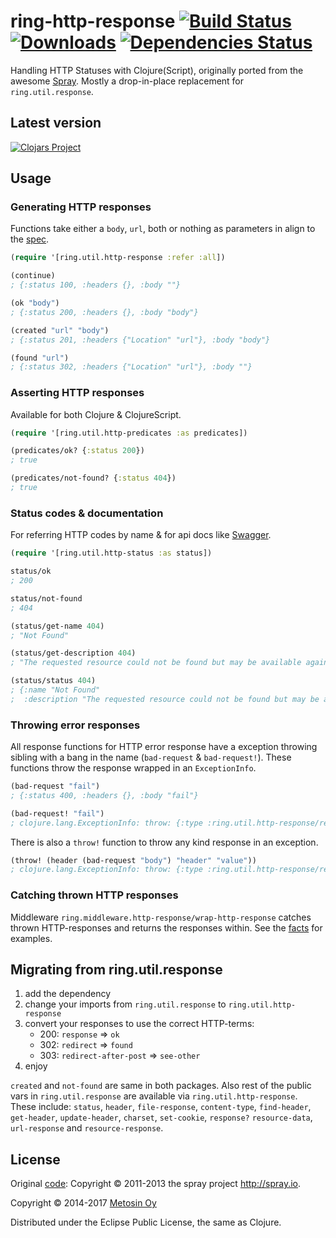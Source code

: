 # ring-http-response [![Build Status](https://travis-ci.org/metosin/ring-http-response.svg?branch=master)](https://travis-ci.org/metosin/ring-http-response) [![Downloads](https://jarkeeper.com/metosin/ring-http-response/downloads.svg)](https://jarkeeper.com/metosin/ring-http-response) [![Dependencies Status](http://jarkeeper.com/metosin/ring-http-response/status.svg)](http://jarkeeper.com/metosin/ring-http-response)

Handling HTTP Statuses with Clojure(Script), originally ported from the awesome [Spray](http://spray.io/).
Mostly a drop-in-place replacement for `ring.util.response`.

## Latest version

[![Clojars Project](http://clojars.org/metosin/ring-http-response/latest-version.svg)](http://clojars.org/metosin/ring-http-response)

## Usage

### Generating HTTP responses

Functions take either a `body`, `url`, both or nothing as parameters in align to the [spec](http://www.w3.org/Protocols/rfc2616/rfc2616-sec10.html).

```clojure
(require '[ring.util.http-response :refer :all])

(continue)
; {:status 100, :headers {}, :body ""}

(ok "body")
; {:status 200, :headers {}, :body "body"}

(created "url" "body")
; {:status 201, :headers {"Location" "url"}, :body "body"}

(found "url")
; {:status 302, :headers {"Location" "url"}, :body ""}
```

### Asserting HTTP responses

Available for both Clojure & ClojureScript.

```clojure
(require '[ring.util.http-predicates :as predicates])

(predicates/ok? {:status 200})
; true

(predicates/not-found? {:status 404})
; true
```

### Status codes & documentation

For referring HTTP codes by name & for api docs like [Swagger](https://github.com/metosin/ring-swagger).

```clojure
(require '[ring.util.http-status :as status])

status/ok
; 200

status/not-found
; 404

(status/get-name 404)
; "Not Found"

(status/get-description 404)
; "The requested resource could not be found but may be available again in the future."

(status/status 404)
; {:name "Not Found"
;  :description "The requested resource could not be found but may be available again in the future."}
```

### Throwing error responses

All response functions for HTTP error response have a exception throwing sibling with a bang in the name
(`bad-request` & `bad-request!`). These functions throw the
response wrapped in an `ExceptionInfo`.

```clojure
(bad-request "fail")
; {:status 400, :headers {}, :body "fail"}

(bad-request! "fail")
; clojure.lang.ExceptionInfo: throw: {:type :ring.util.http-response/response, :response {:status 400, :headers {}, :body "fail"}}
```

There is also a `throw!` function to throw any kind response in an exception.

```clojure
(throw! (header (bad-request "body") "header" "value"))
; clojure.lang.ExceptionInfo: throw: {:type :ring.util.http-response/response, :response {:status 400, :headers {"header" "value"}, :body "body"}}
```

### Catching thrown HTTP responses

Middleware `ring.middleware.http-response/wrap-http-response` catches thrown HTTP-responses and returns the responses within.
See the [facts](https://github.com/metosin/ring-http-response/blob/master/test/ring/middleware/http_response_test.clj) for examples.

## Migrating from ring.util.response
1. add the dependency
2. change your imports from `ring.util.response` to `ring.util.http-response`
3. convert your responses to use the correct HTTP-terms:
   - 200: `response` => `ok`
   - 302: `redirect` => `found`
   - 303: `redirect-after-post` => `see-other`
4. enjoy

`created` and `not-found` are same in both packages. Also rest of the public vars in `ring.util.response` are available via `ring.util.http-response`.
These include: `status`, `header`, `file-response`, `content-type`, `find-header`, `get-header`, `update-header`, `charset`, `set-cookie`, `response?`
`resource-data`, `url-response` and `resource-response`.

## License
Original [code](https://github.com/spray/spray/blob/master/spray-http/src/main/scala/spray/http/StatusCode.scala): Copyright © 2011-2013 the spray project <http://spray.io>.

Copyright © 2014-2017 [Metosin Oy](http://www.metosin.fi)

Distributed under the Eclipse Public License, the same as Clojure.
